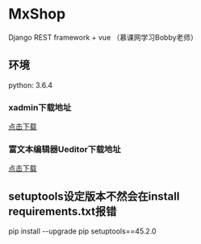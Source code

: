 # MxShop
Django REST framework + vue （慕课网学习Bobby老师）<br />

## 环境
python: 3.6.4<br /> 

### xadmin下载地址
[点击下载](https://github.com/sshwsfc/xadmin/tree/django2)<br /> 
### 富文本编辑器Ueditor下载地址
[点击下载](https://github.com/twz915/DjangoUeditor3/)<br /> 
## setuptools设定版本不然会在install requirements.txt报错
pip install --upgrade pip setuptools==45.2.0



